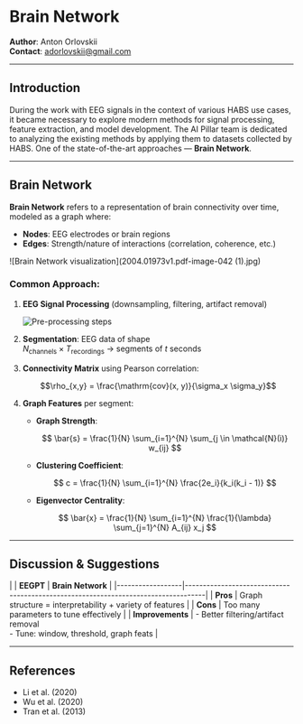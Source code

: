 # Brain Network

**Author**: Anton Orlovskii  
**Contact**: adorlovskii@gmail.com

---

## Introduction

During the work with EEG signals in the context of various HABS use cases, it became necessary to explore modern methods for signal processing, feature extraction, and model development. The AI Pillar team is dedicated to analyzing the existing methods by applying them to datasets collected by HABS. One of the state-of-the-art approaches — **Brain Network**.

---

## Brain Network

**Brain Network** refers to a representation of brain connectivity over time, modeled as a graph where:

- **Nodes**: EEG electrodes or brain regions
- **Edges**: Strength/nature of interactions (correlation, coherence, etc.)

![Brain Network visualization](2004.01973v1.pdf-image-042 (1).jpg)

### Common Approach:

1. **EEG Signal Processing** (downsampling, filtering, artifact removal)

    ![Pre-processing steps](raw_filt_artif.png)

2. **Segmentation**: EEG data of shape  
   $N_{\text{channels}} \times T_{\text{recordings}}$ → segments of $t$ seconds

3. **Connectivity Matrix** using Pearson correlation:

   $$\rho_{x,y} = \frac{\mathrm{cov}(x, y)}{\sigma_x \sigma_y}$$

4. **Graph Features** per segment:
   - **Graph Strength**:

     $$
     \bar{s} = \frac{1}{N} \sum_{i=1}^{N} \sum_{j \in \mathcal{N}(i)} w_{ij}
     $$

   - **Clustering Coefficient**:

     $$
     c = \frac{1}{N} \sum_{i=1}^{N} \frac{2e_i}{k_i(k_i - 1)}
     $$

   - **Eigenvector Centrality**:

     $$
     \bar{x} = \frac{1}{N} \sum_{i=1}^{N} \frac{1}{\lambda} \sum_{j=1}^{N} A_{ij} x_j
     $$

---

## Discussion & Suggestions

|                  | **EEGPT**                                                                                   | **Brain Network**                                                                 |
|------------------|-----------------------------------------------------------------------------------|
| **Pros**         | Graph structure = interpretability + variety of features                         |
| **Cons**         | Too many parameters to tune effectively                                          |
| **Improvements** | - Better filtering/artifact removal  <br> - Tune: window, threshold, graph feats |

---

## References

- Li et al. (2020)  
- Wu et al. (2020)  
- Tran et al. (2013)  

